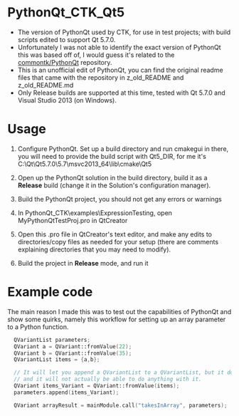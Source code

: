 # PythonQt_CTK_Qt5
- The version of PythonQt used by CTK, for use in test projects; with build scripts edited to support Qt 5.7.0.
- Unfortunately I was not able to identify the exact version of PythonQt this was based off of, I would guess it's related to the [commontk/PythonQt](https://github.com/commontk/PythonQt) repository.
- This is an unofficial edit of PythonQt, you can find the original readme files that came with the repository in z_old_README and z_old_README.md
- Only Release builds are supported at this time, tested with Qt 5.7.0 and Visual Studio 2013 (on Windows).

# Usage

1. Configure PythonQt. Set up a build directory and run cmakegui in there, you will need to provide the build script with Qt5_DIR, for me it's C:\Qt\Qt5.7.0\5.7\msvc2013_64\lib\cmake\Qt5

2. Open up the PythonQt solution in the build directory, build it as a **Release** build (change it in the Solution's configuration manager).

3. Build the PythonQt project, you should not get any errors or warnings

4. In PythonQt_CTK\examples\ExpressionTesting, open MyPythonQtTestProj.pro in QtCreator

5. Open this .pro file in QtCreator's text editor, and make any edits to directories/copy files as needed for your setup (there are comments explaining directories that you may need to modify).

6. Build the project in **Release** mode, and run it

# Example code

The main reason I made this was to test out the capabilities of PythonQt and show some quirks, namely this workflow for setting up an array parameter to a Python function.

```c++
  QVariantList parameters;
  QVariant a = QVariant::fromValue(22);
  QVariant b = QVariant::fromValue(35);
  QVariantList items = {a,b};

  // It will let you append a QVariantList to a QVariantList, but it doesn't actually wrap it in a QVariant for you
  // and it will not actually be able to do anything with it.
  QVariant items_Variant = QVariant::fromValue(items);
  parameters.append(items_Variant);

  QVariant arrayResult = mainModule.call("takesInArray", parameters);
```
